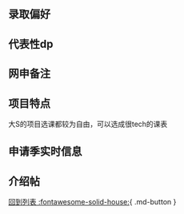 ## 录取偏好

## 代表性dp

## 网申备注

## 项目特点
大S的项目选课都较为自由，可以选成很tech的课表
## 申请季实时信息

## 介绍帖

[回到列表 :fontawesome-solid-house:](选校梯度.md){ .md-button }
